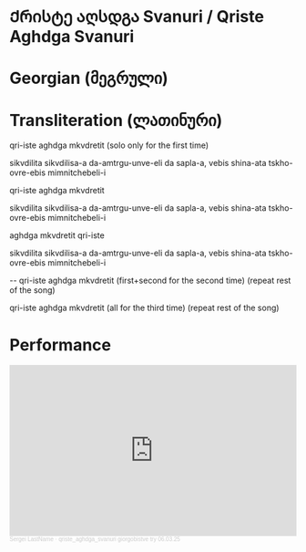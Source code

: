 # Ქრისტე აღსდგა Svanuri / Qriste Aghdga Svanuri

# Georgian (მეგრული)



# Transliteration (ლათინური)

qri-iste aghdga mkvdretit (solo only for the first time)

sikvdilita sikvdilisa-a da-amtrgu-unve-eli
da sapla-a, vebis shina-ata
tskho-ovre-ebis mimnitchebeli-i

qri-iste aghdga mkvdretit

sikvdilita sikvdilisa-a da-amtrgu-unve-eli
da sapla-a, vebis shina-ata
tskho-ovre-ebis mimnitchebeli-i

aghdga mkvdretit qri-iste

sikvdilita sikvdilisa-a da-amtrgu-unve-eli
da sapla-a, vebis shina-ata
tskho-ovre-ebis mimnitchebeli-i

--
qri-iste aghdga mkvdretit (first+second for the second time)
(repeat rest of the song)

qri-iste aghdga mkvdretit (all for the third time)
(repeat rest of the song)

# Performance

<iframe width="100%" height="300" scrolling="no" frameborder="no" allow="autoplay" src="https://w.soundcloud.com/player/?url=https%3A//api.soundcloud.com/tracks/2062149428%3Fsecret_token%3Ds-kL3WJyV7BXy&color=%23ff5500&auto_play=false&hide_related=false&show_comments=true&show_user=true&show_reposts=false&show_teaser=true&visual=true"></iframe><div style="font-size: 10px; color: #cccccc;line-break: anywhere;word-break: normal;overflow: hidden;white-space: nowrap;text-overflow: ellipsis; font-family: Interstate,Lucida Grande,Lucida Sans Unicode,Lucida Sans,Garuda,Verdana,Tahoma,sans-serif;font-weight: 100;"><a href="https://soundcloud.com/o9xjkfdgxof2" title="Sergei LastName" target="_blank" style="color: #cccccc; text-decoration: none;">Sergei LastName</a> · <a href="https://soundcloud.com/o9xjkfdgxof2/qriste_aghdga_svanuri-giorgobistve-try-060325/s-kL3WJyV7BXy" title="qriste_aghdga_svanuri​ giorgobistve try 06.03.25" target="_blank" style="color: #cccccc; text-decoration: none;">qriste_aghdga_svanuri​ giorgobistve try 06.03.25</a></div>
